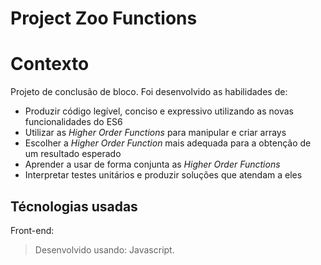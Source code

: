 # Project Zoo Functions

# Contexto
Projeto de conclusão de bloco. 
Foi desenvolvido as habilidades de:

- Produzir código legível, conciso e expressivo utilizando as novas funcionalidades do ES6
- Utilizar as _Higher Order Functions_ para manipular e criar arrays
- Escolher a _Higher Order Function_ mais adequada para a obtenção de um resultado esperado
- Aprender a usar de forma conjunta as _Higher Order Functions_
- Interpretar testes unitários e produzir soluções que atendam a eles
## Técnologias usadas

Front-end:
> Desenvolvido usando: Javascript.
